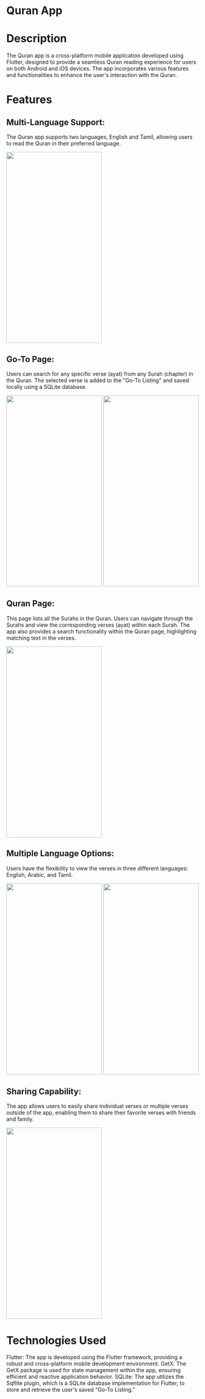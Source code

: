 # Quran App

# Description
The Quran app is a cross-platform mobile application developed using Flutter, designed to provide a seamless Quran reading experience for users on both Android and iOS devices. The app incorporates various features and functionalities to enhance the user's interaction with the Quran.

# Features

## Multi-Language Support: 
The Quran app supports two languages, English and Tamil, allowing users to read the Quran in their preferred language.

<img src="https://github.com/Laiq37/mahsa_chat/assets/51846274/4b427200-0d29-4ac1-98db-95e91f3f676e" width=250 height=500 >

## Go-To Page: 
Users can search for any specific verse (ayat) from any Surah (chapter) in the Quran. The selected verse is added to the "Go-To Listing" and saved locally using a SQLite database.

<img src="https://github.com/Laiq37/mahsa_chat/assets/51846274/33d9c08d-f6f3-4b9d-8640-b66714ff068f" width=250 height=500 >
<img src="https://github.com/Laiq37/mahsa_chat/assets/51846274/9781039f-e6bf-45c2-9d7e-0b9a27bfdd17" width=250 height=500 >

## Quran Page: 
This page lists all the Surahs in the Quran. Users can navigate through the Surahs and view the corresponding verses (ayat) within each Surah. The app also provides a search functionality within the Quran page, highlighting matching text in the verses.

<img src="https://github.com/Laiq37/mahsa_chat/assets/51846274/709cc09b-5234-445c-81d1-cb2539d68580" width=250 height=500 >

## Multiple Language Options: 
Users have the flexibility to view the verses in three different languages: English, Arabic, and Tamil.

<img src="https://github.com/Laiq37/mahsa_chat/assets/51846274/89634749-f595-453c-afe8-fa864ab98579" width=250 height=500 >
<img src="https://github.com/Laiq37/mahsa_chat/assets/51846274/3d193e75-d8ce-47ac-909c-99a07e2ac3fc" width=250 height=500 >

## Sharing Capability: 
The app allows users to easily share individual verses or multiple verses outside of the app, enabling them to share their favorite verses with friends and family.

<img src="https://github.com/Laiq37/mahsa_chat/assets/51846274/7e1233e4-f666-40c8-ba53-0ae74838c323" width=250 height=500 >

# Technologies Used
Flutter: The app is developed using the Flutter framework, providing a robust and cross-platform mobile development environment.
GetX: The GetX package is used for state management within the app, ensuring efficient and reactive application behavior.
SQLite: The app utilizes the Sqflite plugin, which is a SQLite database implementation for Flutter, to store and retrieve the user's saved "Go-To Listing."
